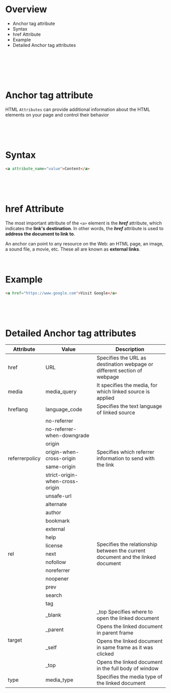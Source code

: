 # Overview

- Anchor tag attribute
- Syntax
- href Attribute
- Example
- Detailed Anchor tag attributes

&nbsp;

&nbsp;

&nbsp;

# Anchor tag attribute

HTML `Attributes` can provide additional information about the HTML elements on your page and control their behavior

&nbsp;

&nbsp;

# Syntax

```html
<a attribute_name="value">Content</a>
```

&nbsp;

&nbsp;

# href Attribute

The most important attribute of the `<a>` element is the **_href_** attribute, which indicates the **link's destination**. In other words, the **_href_** attribute is used to **address the document to link to**.

An anchor can point to any resource on the Web: an HTML page, an image, a sound file, a movie, etc. These all are known as **external links**.

&nbsp;

# Example

```html
<a href="https://www.google.com">Visit Google</a>
```

&nbsp;

&nbsp;

# Detailed Anchor tag attributes

<!DOCTYPE html>
<html lang="en">
<head>
    <meta charset="UTF-8">
    <meta http-equiv="X-UA-Compatible" content="IE=edge">
    <meta name="viewport" content="width=device-width, initial-scale=1.0">
</head>
<body>
    <table>
        <thead>
            <tr>
                <th>Attribute</th>
                <th>Value</th>
                <th>Description</th>
            </tr>
        </thead>
        <tbody>
            <tr>
                <td>href</td>
                <td>URL</td>
                <td>Specifies the URL as destination webpage or different section of webpage</td>
            </tr>
            <tr>
                <td>media</td>
                <td>media_query</td>
                <td>It specifies the media, for which linked source is applied</td>
            </tr>
            <tr>
                <td>hreflang</td>
                <td>language_code</td>
                <td>Specifies the text language of linked source</td>
            </tr>
            <tr>
                <td rowspan="7">referrerpolicy</td>
                <td>no-referrer</td>
                <td rowspan="7">Specifies which referrer information to send with the link</td>
            </tr>
            <tr>
                <td>no-referrer-when-downgrade </td>
            </tr>
            <tr>
                <td>origin</td>
            </tr>
            <tr>
                <td>origin-when-cross-origin</td>
            </tr>
            <tr>
                <td>same-origin</td>
            </tr>
            <tr>
                <td>strict-origin-when-cross-origin</td>
            </tr>
            <tr>
                <td>unsafe-url</td>
            </tr>
            <tr>
                <td rowspan="13">rel</td>
                <td>alternate</td>
                <td rowspan="13">Specifies the relationship between the current document and the linked document</td>
            </tr>
            <tr>
                <td>author</td>
            </tr>
            <tr>
                <td>bookmark</td>
            </tr>
            <tr>
                <td>external</td>
            </tr>
            <tr>
                <td>help</td>
            </tr>
            <tr>
                <td>license</td>
            </tr>
            <tr>
                <td>next</td>
            </tr>
            <tr>
                <td>nofollow</td>
            </tr>
            <tr>
                <td>noreferrer</td>
            </tr>
            <tr>
                <td>noopener</td>
            </tr>
            <tr>
                <td>prev</td>
            </tr>
            <tr>
                <td>search</td>
            </tr>
            <tr>
                <td>tag </td>
            </tr>
            <tr>
                <td rowspan="4">target</td>
                <td>_blank</td>
                <td>_top Specifies where to open the linked document</td>
            </tr>
            <tr>
                <td>_parent</td>
                <td>Opens the linked document in parent frame</td>
            </tr>
            <tr>
                <td>_self</td>
                <td>Opens the linked document in same frame as it was clicked</td>
            </tr>
            <tr>
                <td>_top</td>
                <td>Opens the linked document in the full body of window</td>
            </tr>
            <tr>
                <td>type</td>
                <td>media_type</td>
                <td>Specifies the media type of the linked document</td>
            </tr>
        </tbody>
    </table>
</body>
</html>

&nbsp;
&nbsp;
